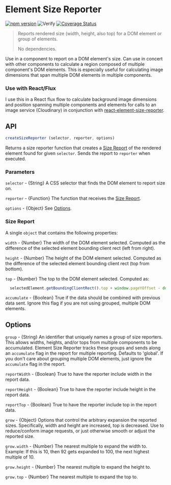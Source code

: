 # Element Size Reporter

[![npm version](https://badge.fury.io/js/element-size-reporter.svg)](http://badge.fury.io/js/element-size-reporter)
![Verify](https://github.com/localnerve/element-size-reporter/workflows/Verify/badge.svg)
[![Coverage Status](https://coveralls.io/repos/localnerve/element-size-reporter/badge.svg?branch=master)](https://coveralls.io/r/localnerve/element-size-reporter?branch=master)

> Reports rendered size (width, height, also top) for a DOM element or group of elements.
>
> No dependencies.

Use in a component to report on a DOM element's size. Can use in concert with other components to calculate a region composed of multiple component's DOM elements. This is especially useful for calculating image dimensions that span multiple DOM elements in multiple components.

### Use with React/Flux
I use this in a React flux flow to calculate background image dimensions and position spanning multiple components and elements for calls to an image service (Cloudinary) in conjunction with [react-element-size-reporter](https://github.com/localnerve/react-element-size-reporter).

## API

```javascript
createSizeReporter (selector, reporter, options)
```
Returns a size reporter function that creates a [Size Report](#size-report) of the rendered element found for given `selector`. Sends the report to `reporter` when executed.

### Parameters

`selector` - {String} A CSS selector that finds the DOM element to report size on.

`reporter` - {Function} The function that receives the [Size Report](#size-report).

`options` - {Object} See [Options](#Options).

### Size Report
A single `object` that contains the following properties:

`width` - {Number} The width of the DOM element selected.
  Computed as the difference of the selected element bounding client rect (left from right).

`height` - {Number} The height of the DOM element selected.
  Computed as the difference of the selected element bounding client rect (top from bottom).

`top` - {Number} The top to the DOM element selected. Computed as:
```javascript
  selectedElement.getBoundingClientRect().top + window.pageYOffset - document.documentElement.clientTop;
```

`accumulate` - {Boolean} True if the data should be combined with previous data sent.
  Ignore this flag if you are not using grouped, multiple DOM elements.

## Options

`group` - {String} An identifier that uniquely names a group of size reporters. This allows widths, heights, and/or tops from multiple components to be accumulated. Element Size Reporter tracks these groups and sends along an `accumulate` flag in the report for multiple reporting. Defaults to 'global'. If you don't care about grouping multiple DOM elements, just ignore the `accumulate` flag in the report.

`reportWidth` - {Boolean} True to have the reporter include width in the report data.

`reportHeight` - {Boolean} True to have the reporter include height in the report data.

`reportTop` - {Boolean} True to have the reporter include top in the report data.

`grow` - {Object} Options that control the arbitrary expansion the reported sizes. Specifically, width and height are increased, top is decreased. Use to reduce/conform image requests, or just otherwise smooth or adjust the reported size.

  `grow.width` - {Number} The nearest multiple to expand the width to.
    Example: If this is 10, then 92 gets expanded to 100, the next highest multiple of 10.

  `grow.height` - {Number} The nearest multiple to expand the height to.

  `grow.top` - {Number} The nearest multiple to expand the top to.
